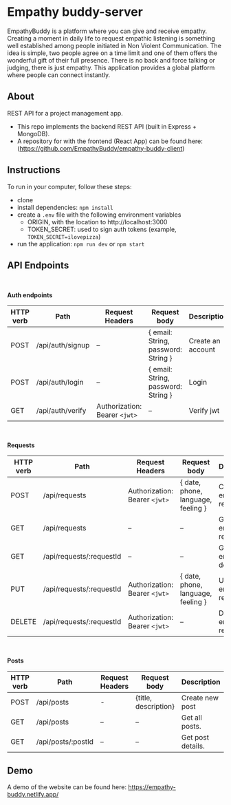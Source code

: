 # Empathy buddy-server
EmpathyBuddy is a platform where you can give and receive empathy. Creating a moment in daily life to request empathic listening is something well established among people initiated in Non Violent Communication. The idea is simple, two people agree on a time limit and one of them offers the wonderful gift of their full presence. There is no back and force talking or judging, there is just empathy. This application provides a global platform where people can connect instantly.

## About

REST API for a project management app.

- This repo implements the backend REST API (built in Express + MongoDB).
- A repository for with the frontend (React App) can be found here: (https://github.com/EmpathyBuddy/empathy-buddy-client)



## Instructions

To run in your computer, follow these steps:
- clone 
- install dependencies: `npm install`
- create a `.env` file with the following environment variables
  - ORIGIN, with the location to http://localhost:3000
  - TOKEN_SECRET: used to sign auth tokens (example, `TOKEN_SECRET=ilovepizza`)
- run the application: `npm run dev` or `npm start`


## API Endpoints

<br/>

**Auth endpoints**

| HTTP verb   | Path | Request Headers | Request body  | Description |
| ------------- | ------------- | ------------- |------------- | ------------- |
| POST  | /api/auth/signup  | –  | { email: String, password: String }  | Create an account  |
| POST  | /api/auth/login  | –  | { email: String, password: String }  | Login  |
| GET  | /api/auth/verify  | Authorization: Bearer `<jwt>`  | –  | Verify jwt  |


<br/>

**Requests**

| HTTP verb   | Path | Request Headers | Request body  | Description |
| ------------- | ------------- | ------------- |------------- | ------------- |
| POST  | /api/requests  | Authorization: Bearer `<jwt>`  | { date, phone, language, feeling }  | Create new empathy request  |
| GET  | /api/requests  | –  | –  | Get all empathy requests  |
| GET  | /api/requests/:requestId  | –  | – | Get request empathy details  |
| PUT  | /api/requests/:requestId  | Authorization: Bearer `<jwt>`  | { date, phone, language, feeling }  | Update an empathy request  |
| DELETE  | /api/requests/:requestId  | Authorization: Bearer `<jwt>`  | – | Delete an empathy request  |


<br/>

**Posts**

| HTTP verb   | Path | Request Headers | Request body  | Description |
| ------------- | ------------- | ------------- |------------- | ------------- |
| POST  | /api/posts  | -  | {title, description}  | Create new post  |
| GET  | /api/posts  | –  | –  | Get all posts.  |
| GET  | /api/posts/:postId  | –  | – | Get post details.  |


## Demo

A demo of the website can be found here: https://empathy-buddy.netlify.app/
